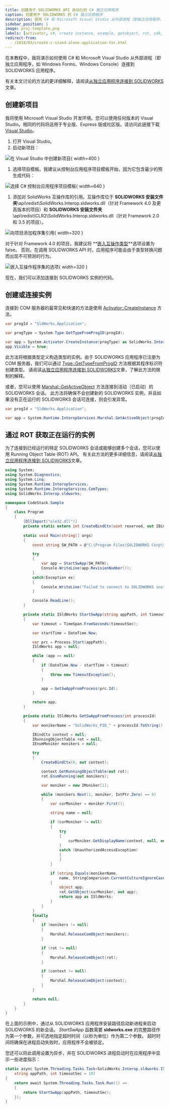 ```yaml
---
title: 创建用于 SOLIDWORKS API 自动化的 C# 独立应用程序
caption: 创建用于 SOLIDWORKS 的 C# 独立应用程序
description: 使用 C# 和 Microsoft Visual Studio 从外部进程（即独立应用程序，如 Windows Forms、Windows Console）连接到 SOLIDWORKS 应用程序的指南
sidebar_position: 1
image: proj-template.png
labels: [activator, c#, create instance, example, getobject, rot, sdk, solidworks api]
redirect-from:
  - /2018/03/create-c-stand-alone-application-for.html
---
```

在本教程中，我将演示如何使用 C# 和 Microsoft Visual Studio 从外部进程（即独立应用程序，如 Windows Forms、Windows Console）连接到 SOLIDWORKS 应用程序。

有关本文讨论的方法的更详细解释，请阅读[从独立应用程序连接到 SOLIDWORKS](/docs/codestack/solidworks-api/getting-started/stand-alone/)文章。

## 创建新项目

我将使用 Microsoft Visual Studio 开发环境。您可以使用任何版本的 Visual Studio。相同的代码将适用于专业版、Express 版或社区版。请访问此链接下载[Visual Studio](https://www.visualstudio.com/vs/community/)。

1. 打开 Visual Studio。
1. 启动新项目：

![在 Visual Studio 中创建新项目](new-project.png){ width=400 }

1. 选择项目模板。我建议从控制台应用程序项目模板开始，因为它包含最少的预生成代码：

![选择 C# 控制台应用程序项目模板](proj-template.png){ width=640 }

1. 添加对 SolidWorks 互操作库的引用。互操作库位于 **SOLIDWORKS 安装文件夹**\api\redist\SolidWorks.Interop.sldworks.dll（针对 Framework 4.0 及更高版本的项目）和 **SOLIDWORKS 安装文件夹**\api\redist\CLR2\SolidWorks.Interop.sldworks.dll（针对 Framework 2.0 和 3.5 的项目）。

![向项目添加程序集引用](add-ref.png){ width=320 }

对于针对 Framework 4.0 的项目，我建议将 **[嵌入互操作类型](https://docs.microsoft.com/zh-cn/dotnet/framework/interop/type-equivalence-and-embedded-interop-types)**选项设置为 false。
否则，在调用 SOLIDWORKS API 时，应用程序可能会由于类型转换问题而出现不可预测的行为。

![嵌入互操作程序集的选项](embed-interop-types.png){ width=320 }

现在，我们可以添加连接到 SOLIDWORKS 实例的代码。

## 创建或连接实例

连接到 COM 服务器的最常见和快速的方法是使用 [Activator::CreateInstance](https://msdn.microsoft.com/zh-cn/library/system.activator.createinstance(v=vs.110).aspx) 方法。

~~~ cs
var progId = "SldWorks.Application";

var progType = System.Type.GetTypeFromProgID(progId);

var app = System.Activator.CreateInstance(progType) as SolidWorks.Interop.sldworks.ISldWorks;
app.Visible = true;
~~~

此方法将根据类型定义构造类型的实例。由于 SOLIDWORKS 应用程序已注册为 COM 服务器，我们可以通过 [Type::GetTypeFromProgID](https://msdn.microsoft.com/zh-cn/library/system.type.gettypefromprogid(v=vs.110).aspx) 方法根据其程序标识符创建类型。
请阅读[从独立应用程序连接到 SOLIDWORKS](/docs/codestack/solidworks-api/getting-started/stand-alone#method-a---activator-and-progid)文章，了解此方法的限制的解释。

或者，您可以使用 [Marshal::GetActiveObject](https://msdn.microsoft.com/zh-cn/library/system.runtime.interopservices.marshal.getactiveobject(v=vs.110).aspx) 方法连接到活动（已启动）的 SOLIDWORKS 会话。
此方法将确保不会创建新的 SOLIDWORKS 实例，并且如果没有正在运行的 SOLIDWORKS 会话可连接，则会引发异常。

~~~ cs
var progId = "SldWorks.Application";

var app = System.Runtime.InteropServices.Marshal.GetActiveObject(progId) as SolidWorks.Interop.sldworks.ISldWorks;
~~~

## 通过 ROT 获取正在运行的实例

为了连接到已经运行的特定 SOLIDWORKS 会话或能够创建多个会话，您可以使用 Running Object Table (ROT) API。
有关此方法的更多详细信息，请阅读[从独立应用程序连接到 SOLIDWORKS](/docs/codestack/solidworks-api/getting-started/stand-alone#method-b---running-object-table-rot)文章。

~~~ cs
using System;
using System.Diagnostics;
using System.Linq;
using System.Runtime.InteropServices;
using System.Runtime.InteropServices.ComTypes;
using SolidWorks.Interop.sldworks;

namespace CodeStack.Sample
{
    class Program
    {
        [DllImport("ole32.dll")]
        private static extern int CreateBindCtx(uint reserved, out IBindCtx ppbc);
        
        static void Main(string[] args)
        {
            const string SW_PATH = @"C:\Program Files\SOLIDWORKS Corp\SOLIDWORKS\SLDWORKS.exe";

            try
            {
                var app = StartSwApp(SW_PATH);
                Console.WriteLine(app.RevisionNumber());
            }
            catch(Exception ex)
            {
                Console.WriteLine("Failed to connect to SOLIDWORKS instance: " + ex.Message);
            }

            Console.ReadLine();
        }

        private static ISldWorks StartSwApp(string appPath, int timeoutSec = 10)
        {
            var timeout = TimeSpan.FromSeconds(timeoutSec);

            var startTime = DateTime.Now;

            var prc = Process.Start(appPath);
            ISldWorks app = null;

            while (app == null)
            {
                if (DateTime.Now - startTime > timeout)
                {
                    throw new TimeoutException();
                }

                app = GetSwAppFromProcess(prc.Id);
            }

            return app;
        }

        private static ISldWorks GetSwAppFromProcess(int processId)
        {
            var monikerName = "SolidWorks_PID_" + processId.ToString();

            IBindCtx context = null;
            IRunningObjectTable rot = null;
            IEnumMoniker monikers = null;

            try
            {
                CreateBindCtx(0, out context);

                context.GetRunningObjectTable(out rot);
                rot.EnumRunning(out monikers);

                var moniker = new IMoniker[1];

                while (monikers.Next(1, moniker, IntPtr.Zero) == 0)
                {
                    var curMoniker = moniker.First();

                    string name = null;

                    if (curMoniker != null)
                    {
                        try
                        {
                            curMoniker.GetDisplayName(context, null, out name);
                        }
                        catch (UnauthorizedAccessException)
                        {
                        }
                    }

                    if (string.Equals(monikerName,
                        name, StringComparison.CurrentCultureIgnoreCase))
                    {
                        object app;
                        rot.GetObject(curMoniker, out app);
                        return app as ISldWorks;
                    }
                }
            }
            finally
            {
                if (monikers != null)
                {
                    Marshal.ReleaseComObject(monikers);
                }

                if (rot != null)
                {
                    Marshal.ReleaseComObject(rot);
                }

                if (context != null)
                {
                    Marshal.ReleaseComObject(context);
                }
            }

            return null;
        }
    }
}
~~~

在上面的示例中，通过从 SOLIDWORKS 应用程序安装路径启动新进程来启动 SOLIDWORKS 的新会话。
*StartSwApp* 函数需要 **sldworks.exe** 的完整路径作为第一个参数，并可选地指定超时时间（以秒为单位）作为第二个参数。
超时时间将确保在进程启动失败时，应用程序不会被锁定。

您还可以将此调用设置为异步，并在 SOLIDWORKS 进程启动时在应用程序中显示一些进度指示：

~~~ cs
static async System.Threading.Tasks.Task<SolidWorks.Interop.sldworks.ISldWorks> StartSwAppAsync(
    string appPath, int timeoutSec = 10)
{
    return await System.Threading.Tasks.Task.Run(() =>
    {
        return StartSwApp(appPath, timeoutSec);
    });
}
~~~